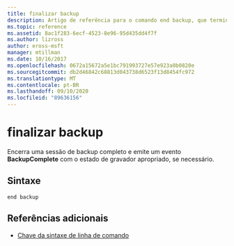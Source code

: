 ```yaml
---
title: finalizar backup
description: Artigo de referência para o comando end backup, que termina uma sessão de backup completo e emite um evento **BackupComplete** com o estado de gravador apropriado, se necessário.
ms.topic: reference
ms.assetid: 8ac1f283-6ecf-4523-8e96-95d435dd4f7f
ms.author: lizross
author: eross-msft
manager: mtillman
ms.date: 10/16/2017
ms.openlocfilehash: 0672a15672a5e1bc791993727e57e923a0b0820e
ms.sourcegitcommit: db2d46842c68813d043738d6523f13d8454fc972
ms.translationtype: MT
ms.contentlocale: pt-BR
ms.lasthandoff: 09/10/2020
ms.locfileid: "89636156"
---
```

# <a name="end-backup"></a>finalizar backup

Encerra uma sessão de backup completo e emite um evento **BackupComplete** com o estado de gravador apropriado, se necessário.

## <a name="syntax"></a>Sintaxe

```
end backup
```

## <a name="additional-references"></a>Referências adicionais

- [Chave da sintaxe de linha de comando](command-line-syntax-key.md)
